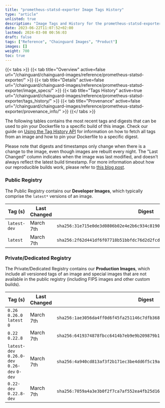 ```yaml
---
title: "prometheus-statsd-exporter Image Tags History"
type: "article"
unlisted: true
description: "Image Tags and History for the prometheus-statsd-exporter Chainguard Image"
date: 2023-06-22T11:07:52+02:00
lastmod: 2024-03-08 00:56:03
draft: false
tags: ["Reference", "Chainguard Images", "Product"]
images: []
weight: 700
toc: true
---
```


{{< tabs >}}
{{< tab title="Overview" active=false url="/chainguard/chainguard-images/reference/prometheus-statsd-exporter/" >}}
{{< tab title="Details" active=false url="/chainguard/chainguard-images/reference/prometheus-statsd-exporter/image_specs/" >}}
{{< tab title="Tags History" active=true url="/chainguard/chainguard-images/reference/prometheus-statsd-exporter/tags_history/" >}}
{{< tab title="Provenance" active=false url="/chainguard/chainguard-images/reference/prometheus-statsd-exporter/provenance_info/" >}}
{{</ tabs >}}

The following tables contains the most recent tags and digests that can be used to pin your Dockerfile to a specific build of this image. Check our guide on [Using the Tag History API](/chainguard/chainguard-images/using-the-tag-history-api/) for information on how to fetch all tags from an image and how to pin your Dockerfile to a specific digest.

Please note that digests and timestamps only change when there is a change to the image, even though images are rebuilt every night. The "Last Changed" column indicates when the image was last modified, and doesn't always reflect the latest build timestamp. For more information about how our reproducible builds work, please refer to [this blog post](https://www.chainguard.dev/unchained/reproducing-chainguards-reproducible-image-builds).

### Public Registry
The Public Registry contains our **Developer Images**, which typically comprise the `latest*` versions of an image.

| Tag (s)       | Last Changed | Digest                                                                    |
|---------------|--------------|---------------------------------------------------------------------------|
|  `latest-dev` | March 7th    | `sha256:31e715e0de3d0806b02e4e2b6c934c81901412277f390b3847c78d9a30be3d61` |
|  `latest`     | March 7th    | `sha256:2f62d441df6f07718b51bbfdc76d2d2fcddefbdf923a2ab7bf78c70ebfed8a5a` |


### Private/Dedicated Registry
The Private/Dedicated Registry contains our **Production Images**, which include all versioned tags of an image and special images that are not available in the public registry (including FIPS images and other custom builds).

| Tag (s)                                       | Last Changed | Digest                                                                    |
|-----------------------------------------------|--------------|---------------------------------------------------------------------------|
|  `0.26` `0.26.0` `latest` `0`                 | March 7th    | `sha256:1ae3056da4ff0d6f45fa251146c7dfb368e62a6f1fa07091208dc673228d1a75` |
|  `0.22` `0.22.8`                              | March 7th    | `sha256:6419374878fbcc6414b7eb9e9b209879b1d24e2a5009c9c7d6fdc6edcd7dd0da` |
|  `latest-dev` `0.26.0-dev` `0.26-dev` `0-dev` | March 7th    | `sha256:4a940cd813af3f2b171ec3be4dd6f5c19a856c01a6aab16d792dfa9777deec93` |
|  `0.22-dev` `0.22.8-dev`                      | March 7th    | `sha256:7059a4a3e3b0f2f7ca7af552ea4fb25d1609ca90648343c94d878f304874ce64` |

